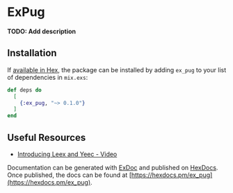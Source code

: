 # ExPug

**TODO: Add description**

## Installation

If [available in Hex](https://hex.pm/docs/publish), the package can be installed
by adding `ex_pug` to your list of dependencies in `mix.exs`:

```elixir
def deps do
  [
    {:ex_pug, "~> 0.1.0"}
  ]
end
```


## Useful Resources

- [Introducing Leex and Yeec - Video](https://www.youtube.com/watch?v=iHFwdsPgAEU)

Documentation can be generated with [ExDoc](https://github.com/elixir-lang/ex_doc)
and published on [HexDocs](https://hexdocs.pm). Once published, the docs can
be found at [https://hexdocs.pm/ex_pug](https://hexdocs.pm/ex_pug).

